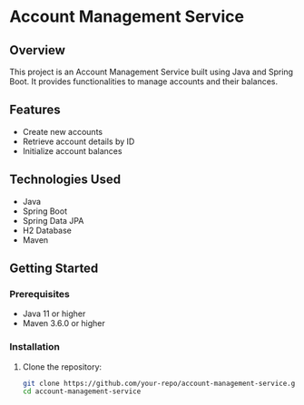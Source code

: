 # Account Management Service

## Overview

This project is an Account Management Service built using Java and Spring Boot. It provides functionalities to manage accounts and their balances.

## Features

- Create new accounts
- Retrieve account details by ID
- Initialize account balances

## Technologies Used

- Java
- Spring Boot
- Spring Data JPA
- H2 Database
- Maven

## Getting Started

### Prerequisites

- Java 11 or higher
- Maven 3.6.0 or higher

### Installation

1. Clone the repository:
   ```sh
   git clone https://github.com/your-repo/account-management-service.git
   cd account-management-service
